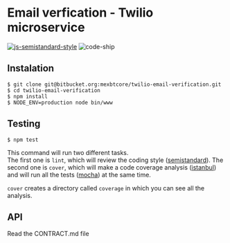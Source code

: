 # Email verfication - Twilio microservice

[![js-semistandard-style](https://img.shields.io/badge/code%20style-semistandard-brightgreen.svg?style=flat-square)](https://github.com/Flet/semistandard)
![code-ship](https://codeship.com/projects/154010/status?branch=master)
## Instalation
```
$ git clone git@bitbucket.org:mexbtcore/twilio-email-verification.git
$ cd twilio-email-verification
$ npm install
$ NODE_ENV=production node bin/www
```

## Testing
```
$ npm test
```
This command will run two different tasks.  
The first one is `lint`, which will review the coding style
([semistandard](https://www.npmjs.com/package/semistandard)).
The second one is `cover`, which will make a code coverage analysis
([istanbul](https://www.npmjs.com/package/istanbul)) and will run all the
tests ([mocha](https://www.npmjs.com/package/mocha)) at the same time.

`cover` creates a directory called `coverage` in which you can see all the
analysis.

## API
Read the CONTRACT.md file
